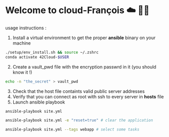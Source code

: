 # Welcome to cloud-François ☁️ 🕺🏼

usage instructions :


1. Install a virtual environment to get the proper **ansible** binary on your machine

```sh
./setup/env_install.sh && source ~/.zshrc
conda activate 42Cloud-$USER
```

2. Create a vault_pwd file with the encryption passwrd in it (you should know it !)

```sh
echo -n "the_secret" > vault_pwd
```

3. Check that the host file containts valid public server addresses
4. Verify that you can connect as root with ssh to every server in **hosts** file
5. Launch ansible playbook

```sh
ansible-playbook site.yml
```

```sh
ansible-playbook site.yml -e "reset=true" # clear the application
```

```sh
ansible-playbook site.yml --tags webapp # select some tasks
```
